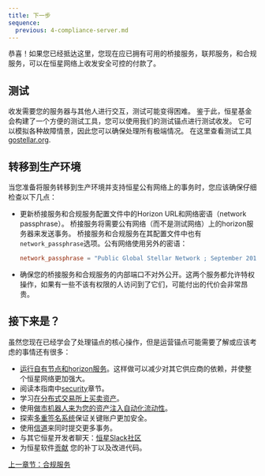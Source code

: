 ```yaml
---
title: 下一步
sequence:
  previous: 4-compliance-server.md
---
```


恭喜！如果您已经抵达这里，您现在应已拥有可用的桥接服务，联邦服务，和合规服务，可以在恒星网络上收发安全可控的付款了。

## 测试

收发需要您的服务器与其他人进行交互，测试可能变得困难。 鉴于此，恒星基金会构建了一个方便的测试工具，您可以使用我们的测试锚点进行测试收发。 它可以模拟各种故障情景，因此您可以确保处理所有极端情况。 在这里查看测试工具[gostellar.org](http://gostellar.org).

## 转移到生产环境

当您准备将服务转移到生产环境并支持恒星公有网络上的事务时，您应该确保仔细检查以下几点：

- 更新桥接服务和合规服务配置文件中的Horizon URL和网络密语（network passphrase）。 桥接服务将需要公有网络（而不是测试网络）上的horizon服务器来发送事务。 桥接服务和合规服务在其配置文件中也有`network_passphrase`选项。公有网络使用另外的密语：

    ```toml
    network_passphrase = "Public Global Stellar Network ; September 2015"
    ````

- 确保您的桥接服务和合规服务的内部端口不对外公开。这两个服务都允许特权操作，如果有一些不该有权限的人访问到了它们，可能付出的代价会非常昂贵。

## 接下来是？

虽然您现在已经学会了处理锚点的核心操作，但是运营锚点可能需要了解或应该考虑的事情还有很多：

- [运行自有节点和horizon服务](https://stellar.org/developers/stellar-core/software/admin.html)。这样做可以减少对其它供应商的依赖，并使整个恒星网络更加强大。
- 阅读本指南中[security](../security.md)章节。
- 学习[在分布式交易所上买卖资产](../concepts/exchange.md)。
- 使用[做市机器人来为您的资产注入自动化流动性](https://github.com/lightyeario/kelp)。
- 探索[多重签名系统](../concepts/multi-sig.md)保证关键账户更加安全。
- 使用[信道](../channels.md)来同时提交更多事务。
- 与其它恒星开发者聊天：[恒星Slack社区](http://slack.stellar.org/)
- 为恒星软件[贡献](../contributing.md) 您的补丁以及改进代码。

<nav class="sequence-navigation">
  <a rel="prev" href="4-compliance-server.md">上一章节：合规服务</a>
</nav>
